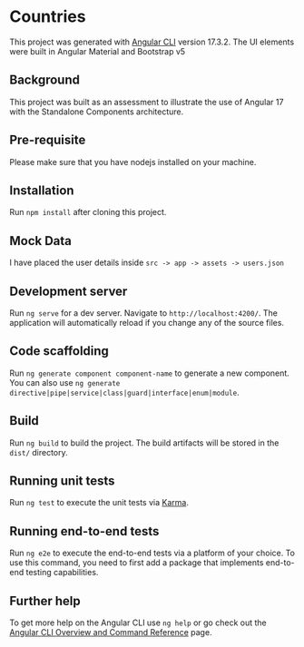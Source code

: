 # Countries
This project was generated with [Angular CLI](https://github.com/angular/angular-cli) version 17.3.2. The UI elements were built in Angular Material and Bootstrap v5

## Background
This project was built as an assessment to illustrate the use of Angular 17 with the Standalone Components architecture.

## Pre-requisite
Please make sure that you have nodejs installed on your machine.

## Installation
Run `npm install` after cloning this project.

## Mock Data

I have placed the user details inside `src -> app -> assets -> users.json`

## Development server

Run `ng serve` for a dev server. Navigate to `http://localhost:4200/`. The application will automatically reload if you change any of the source files.

## Code scaffolding

Run `ng generate component component-name` to generate a new component. You can also use `ng generate directive|pipe|service|class|guard|interface|enum|module`.

## Build

Run `ng build` to build the project. The build artifacts will be stored in the `dist/` directory.

## Running unit tests

Run `ng test` to execute the unit tests via [Karma](https://karma-runner.github.io).

## Running end-to-end tests

Run `ng e2e` to execute the end-to-end tests via a platform of your choice. To use this command, you need to first add a package that implements end-to-end testing capabilities.

## Further help

To get more help on the Angular CLI use `ng help` or go check out the [Angular CLI Overview and Command Reference](https://angular.io/cli) page.
